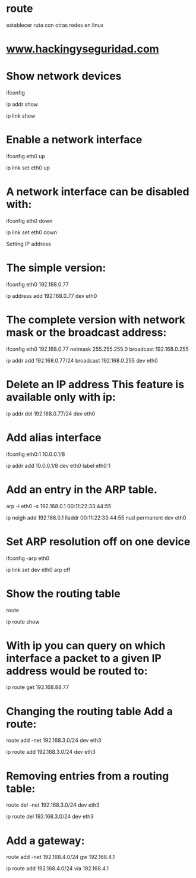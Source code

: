 # route
establecer ruta con otras redes en linux
#
# www.hackingyseguridad.com

# Show network devices
ifconfig

ip addr show

ip link show

# Enable a network interface

ifconfig eth0 up

ip link set eth0 up

# A network interface can be disabled with:

ifconfig eth0 down

ip link set eth0 down

Setting IP address

# The simple version:

ifconfig eth0 192.168.0.77

ip address add 192.168.0.77 dev eth0

# The complete version with network mask or the broadcast address:

ifconfig eth0 192.168.0.77 netmask 255.255.255.0 broadcast 192.168.0.255

ip addr add 192.168.0.77/24 broadcast 192.168.0.255 dev eth0

# Delete an IP address This feature is available only with ip:

ip addr del 192.168.0.77/24 dev eth0

# Add alias interface

ifconfig eth0:1 10.0.0.1/8

ip addr add 10.0.0.1/8 dev eth0 label eth0:1

# Add an entry in the ARP table.

arp -i eth0 -s 192.168.0.1 00:11:22:33:44:55

ip neigh add 192.168.0.1 lladdr 00:11:22:33:44:55 nud permanent dev eth0

# Set ARP resolution off on one device

ifconfig -arp eth0

ip link set dev eth0 arp off

# Show the routing table

route

ip route show

# With ip you can query on which interface a packet to a given IP address would be routed to:

ip route get 192.168.88.77

# Changing the routing table Add a route:

route add -net 192.168.3.0/24 dev eth3

ip route add 192.168.3.0/24 dev eth3

# Removing entries from a routing table:

route del -net 192.168.3.0/24 dev eth3

ip route del 192.168.3.0/24 dev eth3

# Add a gateway:

route add -net 192.168.4.0/24 gw 192.168.4.1

ip route add 192.168.4.0/24 via 192.168.4.1
